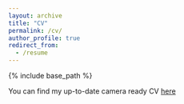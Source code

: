 ```yaml
---
layout: archive
title: "CV"
permalink: /cv/
author_profile: true
redirect_from:
  - /resume
---
```


{% include base_path %}

You can find my up-to-date camera ready CV [here](https://caijiting.github.io/files/cjt_CV.pdf)
